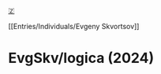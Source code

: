 [🇿](zotero://select/library/items/B8L54GNZ)

[[Entries/Individuals/Evgeny Skvortsov]] 
# EvgSkv/logica (2024)

